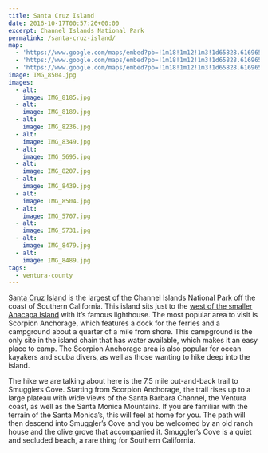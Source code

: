```yaml
---
title: Santa Cruz Island
date: 2016-10-17T00:57:26+00:00
excerpt: Channel Islands National Park
permalink: /santa-cruz-island/
map:
  - 'https://www.google.com/maps/embed?pb=!1m18!1m12!1m3!1d65828.61696579776!2d-119.59188014550611!3d34.048639137413964!2m3!1f0!2f0!3f0!3m2!1i1024!2i768!4f13.1!3m3!1m2!1s0x0%3A0x127c1b43246c7cc!2sScorpion+Anchorage!5e1!3m2!1sen!2sus!4v1476664569902'
  - 'https://www.google.com/maps/embed?pb=!1m18!1m12!1m3!1d65828.61696579776!2d-119.59188014550611!3d34.048639137413964!2m3!1f0!2f0!3f0!3m2!1i1024!2i768!4f13.1!3m3!1m2!1s0x0%3A0x127c1b43246c7cc!2sScorpion+Anchorage!5e1!3m2!1sen!2sus!4v1476664569902'
  - 'https://www.google.com/maps/embed?pb=!1m18!1m12!1m3!1d65828.61696579776!2d-119.59188014550611!3d34.048639137413964!2m3!1f0!2f0!3f0!3m2!1i1024!2i768!4f13.1!3m3!1m2!1s0x0%3A0x127c1b43246c7cc!2sScorpion+Anchorage!5e1!3m2!1sen!2sus!4v1476664569902'
image: IMG_8504.jpg
images:
  - alt: 
    image: IMG_8185.jpg
  - alt: 
    image: IMG_8189.jpg
  - alt: 
    image: IMG_8236.jpg
  - alt: 
    image: IMG_8349.jpg
  - alt: 
    image: IMG_5695.jpg
  - alt: 
    image: IMG_8207.jpg
  - alt: 
    image: IMG_8439.jpg
  - alt: 
    image: IMG_8504.jpg
  - alt: 
    image: IMG_5707.jpg
  - alt: 
    image: IMG_5731.jpg
  - alt: 
    image: IMG_8479.jpg
  - alt: 
    image: IMG_8489.jpg
tags:
  - ventura-county
---
```

<a href="https://www.nps.gov/chis/planyourvisit/santa-cruz-things-to-do.htm">Santa Cruz Island</a> is the largest of the Channel Islands National Park off the coast of Southern California. This island sits just to the <a href="http://trailcoffee.net/anacapa-island/">west of the smaller Anacapa Island</a> with it’s famous lighthouse. The most popular area to visit is Scorpion Anchorage, which features a dock for the ferries and a campground about a quarter of a mile from shore. This campground is the only site in the island chain that has water available, which makes it an easy place to camp. The Scorpion Anchorage area is also popular for ocean kayakers and scuba divers, as well as those wanting to hike deep into the island.

The hike we are talking about here is the 7.5 mile out-and-back trail to Smugglers Cove. Starting from Scorpion Anchorage, the trail rises up to a large plateau with wide views of the Santa Barbara Channel, the Ventura coast, as well as the Santa Monica Mountains. If you are familiar with the terrain of the Santa Monica’s, this will feel at home for you. The path will then descend into Smuggler’s Cove and you be welcomed by an old ranch house and the olive grove that accompanied it. Smuggler’s Cove is a quiet and secluded beach, a rare thing for Southern California.

